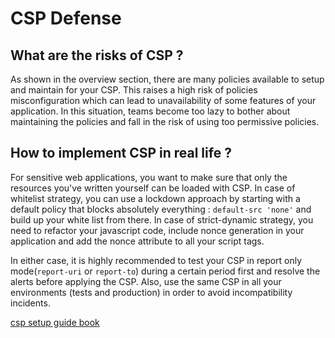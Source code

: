 # CSP Defense

## What are the risks of CSP ?

As shown in the overview section, there are many policies available to setup and maintain for your CSP.
This raises a high risk of policies misconfiguration which can lead to unavailability of some features of your application.
In this situation, teams become too lazy to bother about maintaining the policies and fall in the risk of using too permissive policies.

## How to implement CSP in real life ?

For sensitive web applications, you want to make sure that only the resources you've written yourself can be loaded with CSP.
In case of whitelist strategy, you can use a lockdown approach by starting with a default policy that blocks absolutely everything :  `default-src 'none'` and build up your white list from there.
In case of strict-dynamic strategy, you need to refactor your javascript code, include nonce generation in your application and add the nonce attribute to all your script tags.

In either case, it is highly recommended to test your CSP in report only mode(`report-uri` or `report-to`) during a certain period first and resolve the alerts before applying the CSP. Also, use the same CSP in all your environments (tests and production) in order to avoid incompatibility incidents.

[csp setup guide book](https://owasp.org/www-pdf-archive//2019-02-22_-_How_do_I_Content_Security_Policy_-_Print.pdf)
